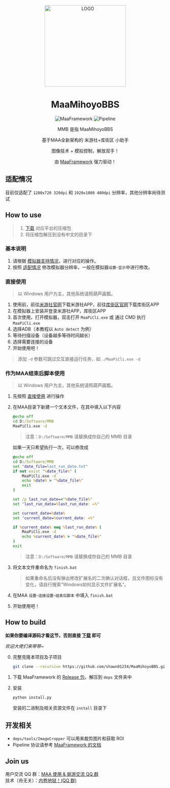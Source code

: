 <div align="center">

<img alt="LOGO" src="https://cdn.jsdelivr.net/gh/MaaAssistantArknights/design@main/logo/maa-logo_512x512.png" width="256" height="256" />

# MaaMihoyoBBS

![MaaFramework](https://img.shields.io/badge/MaaFramework-v1.8.9-blue)
![Pipeline](https://img.shields.io/badge/Pipeline-%23454545?logo=codecademy&logoColor=%23FFFFFF&color=%23454545)

MMB 是指 MaaMihoyoBBS

基于MAA全新架构的 米游社+库街区 小助手

图像技术 + 模拟控制，解放双手！

由 [MaaFramework](https://github.com/MaaXYZ/MaaFramework) 强力驱动！

</div>

## 适配情况

目前仅适配了 `1280x720 320dpi` 和 `1920x1080 480dpi` 分辨率，其他分辨率尚待测试

## How to use

> 1. [下载](https://github.com/shawn01234/MaaMihoyoBBS/releases) 对应平台的压缩包
> 2. 将压缩包解压到没有中文的目录下

### 基本说明

1. 请根据 [模拟器支持情况](https://maa.plus/docs/zh-cn/manual/device/)，进行对应的操作。
2. 按照 [适配情况](#适配情况) 修改模拟器分辨率，一般在模拟器`设置`-`显示`中进行修改。

### 直接使用 

> 以 Windows 用户为主，其他系统请照葫芦画瓢。

1. 使用前，前往[米游社官网](https://www.miyoushe.com/)下载米游社APP，前往[库街区官网](https://www.kurobbs.com/main.html)下载库街区APP
2. 在模拟器上安装并登录米游社APP，库街区APP
3. 首次使用，打开模拟器，双击打开 `MaaPiCli.exe` 或 通过 CMD 执行 `MaaPiCli.exe`
4. 选择ADB（本教程以 `Auto detect` 为例）
4. 等待扫描设备（设备越多等待时间越长）
5. 选择需要连接的设备
6. 开始使用吧！

> 添加 `-d` 参数可跳过交互直接运行任务，如 `./MaaPiCli.exe -d`

### 作为MAA结束后脚本使用

> 以 Windows 用户为主，其他系统请照葫芦画瓢。

1. 先按照 [直接使用](#直接使用) 进行操作
2. 在MAA目录下新建一个文本文件，在其中填入以下内容

    ```bat
    @echo off
    cd D:/Software/MMB
    MaaPiCli.exe -d
    ```

    > 注意：`D:/Software/MMB` 请替换成你自己的 MMB 目录
  
    如果一天只希望执行一次，可以修改成

    ```bat
    @echo off
    cd D:/Software/MMB
    set "date_file=last_run_date.txt"
    if not exist "%date_file%" (
        MaaPiCli.exe -d
        echo %date% > "%date_file%"
        exit
    )

    set /p last_run_date=<"%date_file%"
    set "last_run_date=%last_run_date: =%"

    set current_date=%date%
    set "current_date=%current_date: =%"

    if %current_date% neq %last_run_date% (
        MaaPiCli.exe -d
        echo %current_date% > "%date_file%"
    )
    exit
    ```

    > 注意：`D:/Software/MMB` 请替换成你自己的 MMB 目录

3. 将文本文件重命名为 `finish.bat`

    > 如果重命名后没有弹出修改扩展名的二次确认对话框，且文件图标没有变化，请自行搜索“Windows如何显示文件扩展名”。

4. 在MAA `设置`-`连接设置`-`结束后脚本` 中填入 `finish.bat`
5. 开始使用吧！


## How to build

**如果你要编译源码才看这节，否则直接 [下载](https://github.com/shawn01234/MaaMihoyoBBS/releases) 即可**

_欢迎大佬们来带带~_

0. 完整克隆本项目及子项目

    ```bash
    git clone --recursive https://github.com/shawn01234/MaaMihoyoBBS.git
    ```

1. 下载 MaaFramework 的 [Release 包](https://github.com/MaaXYZ/MaaFramework/releases)，解压到 `deps` 文件夹中
2. 安装

    ```bash
    python install.py
    ```

    安装的二进制及相关资源文件在 `install` 目录下

## 开发相关

- `deps/tools/ImageCropper` 可以用来裁剪图片和获取 ROI
- Pipeline 协议请参考 [MaaFramework 的文档](https://github.com/MaaXYZ/MaaFramework/blob/main/docs/zh_cn/3.1-%E4%BB%BB%E5%8A%A1%E6%B5%81%E6%B0%B4%E7%BA%BF%E5%8D%8F%E8%AE%AE.md)

## Join us

用户交流 QQ 群：[MAA 使用 & 粥游交流 QQ 群](https://ota.maa.plus/MaaAssistantArknights/api/qqgroup/index.html)<br>
技术（舟无关）：[内卷地狱！(QQ 群)](https://jq.qq.com/?_wv=1027&k=ypbzXcA2)<br>

